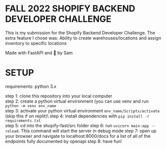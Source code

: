 # FALL 2022 SHOPIFY BACKEND DEVELOPER CHALLENGE
This is my submission for the Shopify Backend Developer Challenge. 
The extra feature I chose was: Ability to create warehouses/locations and assign inventory to specific locations

Made with FastAPI and :blue_heart: by Sam


# SETUP
requirements: python 3.x

step 1: clone this repository into your local computer\
step 2: create a python virtual environment (you can use venv and run ``` python -m venv env_name ```\
step 3: activate your python virtual environment ```env_name/Scripts/activate``` (skip this if on replit)\ 
step 4: install dependencies with ``` pip install -r requirements.txt ``` \
step 5: cd into the shopify-fast/src folder
step 6: run ```uvicorn main:app --reload```. This command will start the server in debug mode
step 7: open up your browser and navigate to localhost:8000/docs for a list of all of the endpoints fully documented by openapi
step 8: have fun!





